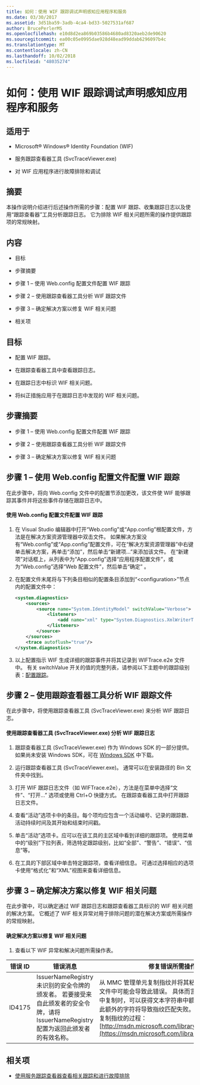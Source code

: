 ```yaml
---
title: 如何：使用 WIF 跟踪调试声明感知应用程序和服务
ms.date: 03/30/2017
ms.assetid: 3d51ba59-3adb-4ca4-bd33-5027531af687
author: BrucePerlerMS
ms.openlocfilehash: e10d8d2ea869b03586b4680ad8320aeb2de90620
ms.sourcegitcommit: ea00c05e0995dae928d48ead99ddab6296097b4c
ms.translationtype: MT
ms.contentlocale: zh-CN
ms.lasthandoff: 10/02/2018
ms.locfileid: "48035274"
---
```

# <a name="how-to-debug-claims-aware-applications-and-services-using-wif-tracing"></a>如何：使用 WIF 跟踪调试声明感知应用程序和服务
## <a name="applies-to"></a>适用于  
  
-   Microsoft® Windows® Identity Foundation (WIF)  
  
-   服务跟踪查看器工具 (SvcTraceViewer.exe)  
  
-   对 WIF 应用程序进行故障排除和调试  
  
## <a name="summary"></a>摘要  
 本操作说明介绍进行后述操作所需的步骤：配置 WIF 跟踪、收集跟踪日志以及使用“跟踪查看器”工具分析跟踪日志。 它为排除 WIF 相关问题所需的操作提供跟踪项的常规映射。  
  
## <a name="contents"></a>内容  
  
-   目标  
  
-   步骤摘要  
  
-   步骤 1 – 使用 Web.config 配置文件配置 WIF 跟踪  
  
-   步骤 2 – 使用跟踪查看器工具分析 WIF 跟踪文件  
  
-   步骤 3 – 确定解决方案以修复 WIF 相关问题  
  
-   相关项  
  
## <a name="objectives"></a>目标  
  
-   配置 WIF 跟踪。  
  
-   在跟踪查看器工具中查看跟踪日志。  
  
-   在跟踪日志中标识 WIF 相关问题。  
  
-   将纠正措施应用于在跟踪日志中发现的 WIF 相关问题。  
  
## <a name="summary-of-steps"></a>步骤摘要  
  
-   步骤 1 – 使用 Web.config 配置文件配置 WIF 跟踪  
  
-   步骤 2 – 使用跟踪查看器工具分析 WIF 跟踪文件  
  
-   步骤 3 – 确定解决方案以修复 WIF 相关问题  
  
## <a name="step-1--configure-wif-tracing-using-webconfig-configuration-file"></a>步骤 1 – 使用 Web.config 配置文件配置 WIF 跟踪  
 在此步骤中，将向 Web.config 文件中的配置节添加更改，该文件使 WIF 能够跟踪其事件并将这些事件存储在跟踪日志中。  
  
#### <a name="to-configure-wif-tracing-using-webconfig-configuration-file"></a>使用 Web.config 配置文件配置 WIF 跟踪  
  
1.  在 Visual Studio 编辑器中打开“Web.config”或“App.config”根配置文件，方法是在解决方案资源管理器中双击文件。 如果解决方案没有“Web.config”或“App.config”配置文件，可在“解决方案资源管理器”中右键单击解决方案，再单击“添加”，然后单击“新建项...”来添加该文件。 在“新建项”对话框上，从列表中为“App.config”选择“应用程序配置文件”，或为“Web.config”选择“Web 配置文件”，然后单击“确定” 。  
  
2.  在配置文件末尾将与下列条目相似的配置条目添加到“\<configuration>”节点内的配置文件中：  
  
    ```xml  
    <system.diagnostics>  
        <sources>  
            <source name="System.IdentityModel" switchValue="Verbose">  
                <listeners>  
                    <add name="xml" type="System.Diagnostics.XmlWriterTraceListener" initializeData="WIFTrace.e2e"/>  
                </listeners>  
            </source>  
        </sources>  
        <trace autoflush="true"/>  
    </system.diagnostics>  
    ```  
  
3.  以上配置指示 WIF 生成详细的跟踪事件并将其记录到 WIFTrace.e2e 文件中。 有关 switchValue 开关的值的完整列表，请参阅以下主题中的跟踪级别表：[配置跟踪](../wcf/diagnostics/tracing/configuring-tracing.md)。  
  
## <a name="step-2--analyze-wif-trace-files-using-trace-viewer-tool"></a>步骤 2 – 使用跟踪查看器工具分析 WIF 跟踪文件  
 在此步骤中，将使用跟踪查看器工具 (SvcTraceViewer.exe) 来分析 WIF 跟踪日志。  
  
#### <a name="to-analyze-wif-trace-logs-using-trace-viewer-tool-svctraceviewerexe"></a>使用跟踪查看器工具 (SvcTraceViewer.exe) 分析 WIF 跟踪日志  
  
1.  跟踪查看器工具 (SvcTraceViewer.exe) 作为 Windows SDK 的一部分提供。 如果尚未安装 Windows SDK，可在 [Windows SDK](https://www.microsoft.com/download/en/details.aspx?id=8279) 中下载。  
  
2.  运行跟踪查看器工具 (SvcTraceViewer.exe)。 通常可以在安装路径的 Bin 文件夹中找到。  
  
3.  打开 WIF 跟踪日志文件（如 WIFTrace.e2e），方法是在菜单中选择“文件”、“打开…” 选项或使用 Ctrl+O 快捷方式。 在跟踪查看器工具中打开跟踪日志文件。  
  
4.  查看“活动”选项卡中的条目。每个项均应包含一个活动编号、记录的跟踪数、活动持续时间及其开始和结束时间戳。  
  
5.  单击“活动”选项卡。应可以在该工具的主区域中看到详细的跟踪项。 使用菜单中的“级别”下拉列表，筛选特定跟踪级别，比如“全部”、“警告”、“错误”、“信息”等。  
  
6.  在工具的下部区域中单击特定跟踪项，查看详细信息。 可通过选择相应的选项卡使用“格式化”和“XML”视图来查看详细信息。  
  
## <a name="step-3--identify-solutions-to-fix-wif-related-issues"></a>步骤 3 – 确定解决方案以修复 WIF 相关问题  
 在此步骤中，可以确定通过 WIF 跟踪日志和跟踪查看器工具标识的 WIF 相关问题的解决方案。 它概述了 WIF 相关异常对用于排除问题的潜在解决方案或所需操作的常规映射。  
  
#### <a name="to-identify-solutions-to-fix-wif-related-issues"></a>确定解决方案以修复 WIF 相关问题  
  
1.  查看以下 WIF 异常和解决问题所需操作表。  
  
|**错误 ID**|**错误消息**|**修复错误所需操作**|  
|-|-|-|  
|ID4175|IssuerNameRegistry 未识别的安全令牌的颁发者。  若要接受来自此颁发者的安全令牌，请将 IssuerNameRegistry 配置为返回此颁发者的有效名称。|从 MMC 管理单元复制指纹并将其粘贴到 Web.config 文件中可能会导致此错误。 具体而言，从证书属性窗口中复制时，可以获得文本字符串中额外的非打印字符。 此额外的字符将导致指纹匹配失败。可在此处找到正确复制指纹的过程： [http://msdn.microsoft.com/library/ff359102.aspx](https://msdn.microsoft.com/library/ff359102.aspx)|  
  
## <a name="related-items"></a>相关项  
  
-   [使用服务跟踪查看器查看相关跟踪和进行故障排除](../wcf/diagnostics/tracing/using-service-trace-viewer-for-viewing-correlated-traces-and-troubleshooting.md)

